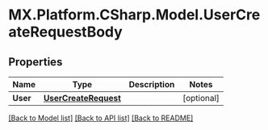 # MX.Platform.CSharp.Model.UserCreateRequestBody

## Properties

Name | Type | Description | Notes
------------ | ------------- | ------------- | -------------
**User** | [**UserCreateRequest**](UserCreateRequest.md) |  | [optional] 

[[Back to Model list]](../README.md#documentation-for-models) [[Back to API list]](../README.md#documentation-for-api-endpoints) [[Back to README]](../README.md)

